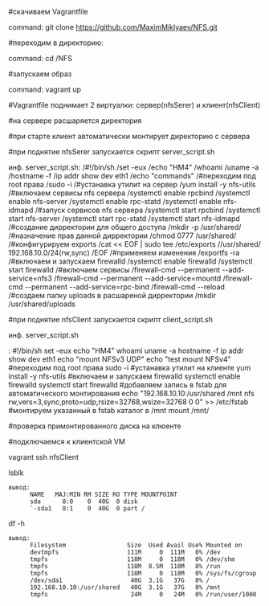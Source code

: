 #скачиваем Vagrantfile

   command:
           git clone https://github.com/MaximMiklyaev/NFS.git

#переходим в директорию:

   command:
           cd /NFS

#запускаем образ

   command:
           vagrant up

#Vagrantfile поднимает 2 виртуалки: сервер(nfsSerer) и клиент(nfsClient)

#на сервере расшаряется директория

#при старте клиент автоматически монтирует директорию с сервера

#при поднятие nfsSerer запускается скрипт server_script.sh
   
   инф. server_script.sh:
                         /#!/bin/sh
                         /set -eux
                         /echo "HM4"
                         /whoami
                         /uname -a
                         /hostname -f
                         /ip addr show dev eth1
                         /echo "commands"
                         /#переходим под root права
                         /sudo -i
                         /#устанавка утилит на сервер
                         /yum install -y nfs-utils
                         /#включаем сервисы nfs сервера
                         /systemctl enable rpcbind
                         /systemctl enable nfs-server
                         /systemctl enable rpc-statd
                         /systemctl enable nfs-idmapd
                         /#запуск сервисов nfs сервера
                         /systemctl start rpcbind
                         /systemctl start nfs-server
                         /systemctl start rpc-statd
                         /systemctl start nfs-idmapd
                         /#создание дирректории для общего доступа
                         /mkdir -p /usr/shared/
                         /#назначение прав данной дирректории
                         /chmod 0777 /usr/shared/
                         /#конфигурируем exports
                         /cat << EOF | sudo tee /etc/exports
                         //usr/shared/ 192.168.10.0/24(rw,sync)
                         /EOF
                         /#применяем изменения
                         /exportfs -ra
                         /#включаем и запускаем firewalld
                         /systemctl enable firewalld
                         /systemctl start firewalld
                         /#включаем сервисы
                         /firewall-cmd --permanent --add-service=nfs3
                         /firewall-cmd --permanent --add-service=mountd
                         /firewall-cmd --permanent --add-service=rpc-bind
                         /firewall-cmd --reload
                         /#создаем папку uploads в расшареной дирректории
                         /mkdir /usr/shared/uploads
 
#при поднятие nfsClient запускается скрипт client_script.sh

   инф. server_script.sh

:
                          #!/bin/sh
                          set -eux
                          echo "HM4"
                          whoami
                          uname -a
                          hostname -f
                          ip addr show dev eth1
                          echo "mount NFSv3 UDP"
                          echo "test mount NFSv4"
                          #переходим под root права
                          sudo -i
                          #устанавка утилит на клиенте
                          yum install -y nfs-utils
                          #включаем и запускаем firewalld
                          systemctl enable firewalld
                          systemctl start firewalld
                          #добавляем запись в fstab для автоматического монтирования
                          echo "192.168.10.10:/usr/shared /mnt nfs rw,vers=3,sync,proto=udp,rsize=32768,wsize=32768 0 0" >> /etc/fstab
                          #монтируем указанный в fstab каталог в /mnt
                          mount /mnt/

#проверка примонтированного диска на клюенте

#подключаемся к клиентской VM

vagrant ssh nfsClient

lsblk

    вывод:
          NAME   MAJ:MIN RM SIZE RO TYPE MOUNTPOINT
          sda      8:0    0  40G  0 disk
          `-sda1   8:1    0  40G  0 part /

df -h

    вывод:
          Filesystem                 Size  Used Avail Use% Mounted on
          devtmpfs                   111M     0  111M   0% /dev
          tmpfs                      118M     0  118M   0% /dev/shm
          tmpfs                      118M  8.5M  110M   8% /run
          tmpfs                      118M     0  118M   0% /sys/fs/cgroup
          /dev/sda1                   40G  3.1G   37G   8% /
          192.168.10.10:/usr/shared   40G  3.1G   37G   8% /mnt
          tmpfs                       24M     0   24M   0% /run/user/1000
